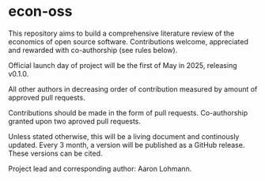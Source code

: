 # econ-oss
This repository aims to build a comprehensive literature review of the economics of open source software. Contributions welcome, appreciated and rewarded with co-authorship (see rules below).

Official launch day of project will be the first of May in 2025, releasing v0.1.0.

All other authors in decreasing order of contribution measured by amount of approved pull requests. 

Contributions should be made in the form of pull requests. Co-authorship granted upon two aproved pull requests.

Unless stated otherwise, this will be a living document and continously updated. Every 3 month, a version will be published as a GitHub release. These versions can be cited. 

Project lead and corresponding author: Aaron Lohmann. 
